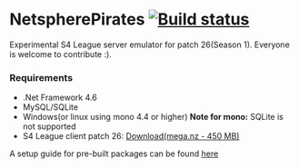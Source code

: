 # NetspherePirates [![Build status](https://ci.appveyor.com/api/projects/status/6p6dlgsq6wowijc2?svg=true)](https://ci.appveyor.com/project/wtfblub/netspherepirates)
Experimental S4 League server emulator for patch 26(Season 1). Everyone is welcome to contribute :).

### Requirements
* .Net Framework 4.6
* MySQL/SQLite
* Windows(or linux using mono 4.4 or higher) **Note for mono:** SQLite is not supported
* S4 League client patch 26: [Download(mega.nz - 450 MB)](https://mega.nz/#!TEVG1SQL!8w3prQrfvvGURaKBVsbroA0nqXazlyBc7JePWmLYfIY)

A setup guide for pre-built packages can be found [here](https://github.com/wtfblub/NetspherePirates/wiki/Setup-from-a-pre-built-package)
